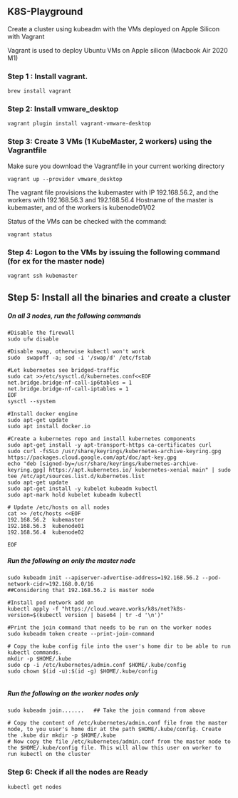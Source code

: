## K8S-Playground
Create a cluster using kubeadm with the VMs deployed on Apple Silicon with Vagrant

Vagrant is used to deploy Ubuntu VMs on Apple silicon (Macbook Air 2020 M1)

### Step 1 : Install vagrant.
```shell
brew install vagrant
```

### Step 2: Install vmware_desktop
```shell
vagrant plugin install vagrant-vmware-desktop
```

### Step 3: Create 3 VMs (1 KubeMaster, 2 workers) using the Vagrantfile
Make sure you download the Vagrantfile in your current working directory
```shell
vagrant up --provider vmware_desktop
```
The vagrant file provisions the kubemaster with IP 192.168.56.2, and the workers with 192.168.56.3 and 192.168.56.4
Hostname of the master is kubemaster, and of the workers is kubenode01/02

Status of the VMs can be checked with the command:
```shell
vagrant status
```

### Step 4: Logon to the VMs by issuing the following command (for ex for the master node)
```shell
vagrant ssh kubemaster
```

## Step 5: Install all the binaries and create a cluster

##### On all 3 nodes, run the following commands
```shell
#Disable the firewall
sudo ufw disable

#Disable swap, otherwise kubectl won't work
sudo  swapoff -a; sed -i '/swap/d' /etc/fstab

#Let kubernetes see bridged-traffic
sudo cat >>/etc/sysctl.d/kubernetes.conf<<EOF
net.bridge.bridge-nf-call-ip6tables = 1
net.bridge.bridge-nf-call-iptables = 1
EOF
sysctl --system

#Install docker engine
sudo apt-get update
sudo apt install docker.io

#Create a kubernetes repo and install kubernetes components
sudo apt-get install -y apt-transport-https ca-certificates curl
sudo curl -fsSLo /usr/share/keyrings/kubernetes-archive-keyring.gpg https://packages.cloud.google.com/apt/doc/apt-key.gpg
echo "deb [signed-by=/usr/share/keyrings/kubernetes-archive-keyring.gpg] https://apt.kubernetes.io/ kubernetes-xenial main" | sudo tee /etc/apt/sources.list.d/kubernetes.list
sudo apt-get update
sudo apt-get install -y kubelet kubeadm kubectl
sudo apt-mark hold kubelet kubeadm kubectl

# Update /etc/hosts on all nodes
cat >> /etc/hosts <<EOF
192.168.56.2  kubemaster
192.168.56.3  kubenode01
192.168.56.4  kubenode02

EOF

```

##### Run the following on only the master node
```shell
sudo kubeadm init --apiserver-advertise-address=192.168.56.2 --pod-network-cidr=192.168.0.0/16
##Considering that 192.168.56.2 is master node

#Install pod network add on
kubectl apply -f "https://cloud.weave.works/k8s/net?k8s-version=$(kubectl version | base64 | tr -d '\n')"

#Print the join command that needs to be run on the worker nodes
sudo kubeadm token create --print-join-command

# Copy the kube config file into the user's home dir to be able to run kubectl commands. 
mkdir -p $HOME/.kube
sudo cp -i /etc/kubernetes/admin.conf $HOME/.kube/config
sudo chown $(id -u):$(id -g) $HOME/.kube/config


```

##### Run the following on the worker nodes only
```shell
sudo kubeadm join.......   ## Take the join command from above

# Copy the content of /etc/kubernetes/admin.conf file from the master node, to you user's home dir at the path $HOME/.kube/config. Create the .kube dir mkdir -p $HOME/.kube
# Now copy the file /etc/kubernetes/admin.conf from the master node to the $HOME/.kube/config file. This will allow this user on worker to run kubectl on the cluster

```

### Step 6: Check if all the nodes are Ready
```shell
kubectl get nodes
```

